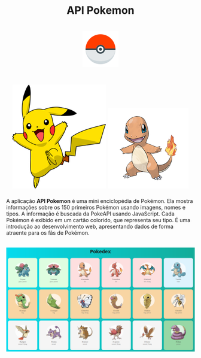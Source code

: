 
<h1 align="center"> API Pokemon <h1>
<h1 align="center" >
<img src="./img/4958-pokeball.png">
</h1>

<h1 align="center"><img src="./img/pikachuRedimensionado.png">
<img src="./img/004.png"></h1>

 A aplicação **API Pokemon** é uma mini enciclopédia de Pokémon. Ela mostra informações sobre os 150 primeiros Pokémon usando imagens, nomes e tipos. A informação é buscada da PokeAPI usando JavaScript. Cada Pokémon é exibido em um cartão colorido, que representa seu tipo. É uma introdução ao desenvolvimento web, apresentando dados de forma atraente para os fãs de Pokémon.
 <br>
  <br>
<div align="center">
 <img src="./img/backImg.png">
</div>